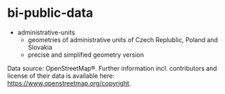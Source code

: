 # bi-public-data
* administrative-units
    - geometries of administrative units of Czech Replublic, Poland and Slovakia
    - precise and simplified geometry version

Data source: OpenStreetMap®. Further information incl. contributors and license of their data is available here: https://www.openstreetmap.org/copyright.


